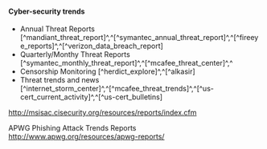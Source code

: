 
#### Cyber-security trends

  * Annual Threat Reports [^mandiant_threat_report]^,^[^symantec_annual_threat_report]^,^[^fireeye_reports]^,^[^verizon_data_breach_report]
  * Quarterly/Monthy Threat Reports [^symantec_monthly_threat_report]^,^[^mcafee_threat_center]^,^
  * Censorship Monitoring [^herdict_explore]^,^[^alkasir]
  * Threat trends and news [^internet_storm_center]^,^[^mcafee_threat_trends]^,^[^us-cert_current_activity]^,^[^us-cert_bulletins]

http://msisac.cisecurity.org/resources/reports/index.cfm


APWG Phishing Attack Trends Reports
http://www.apwg.org/resources/apwg-reports/
